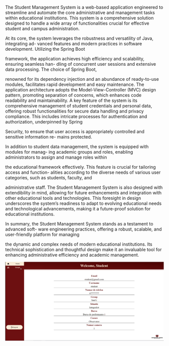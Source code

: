 The Student Management System is a web-based application engineered to streamline
and automate the core administrative and management tasks within educational institutions.
This system is a comprehensive solution designed to handle a wide array of functionalities
crucial for effective student and campus administration.

At its core, the system leverages the robustness and versatility of Java, integrating ad-
vanced features and modern practices in software development. Utilizing the Spring Boot

framework, the application achieves high efficiency and scalability, ensuring seamless han-
dling of concurrent user sessions and extensive data processing. The choice of Spring Boot,

renowned for its dependency injection and an abundance of ready-to-use modules, facilitates
rapid development and easy maintenance.
The application architecture adopts the Model-View-Controller (MVC) design pattern,
promoting separation of concerns, which enhances code readability and maintainability.
A key feature of the system is its comprehensive management of student credentials and
personal data, offering robust functionalities for secure data handling and privacy compliance.
This includes intricate processes for authentication and authorization, underpinned by Spring

Security, to ensure that user access is appropriately controlled and sensitive information re-
mains protected.

In addition to student data management, the system is equipped with modules for manag-
ing academic groups and roles, enabling administrators to assign and manage roles within

the educational framework effectively. This feature is crucial for tailoring access and function-
alities according to the diverse needs of various user categories, such as students, faculty, and

administrative staff.
The Student Management System is also designed with extendibility in mind, allowing
for future enhancements and integration with other educational tools and technologies. This
foresight in design underscores the system’s readiness to adapt to evolving educational needs
and technological advancements, making it a future-proof solution for educational institutions.

In summary, the Student Management System stands as a testament to advanced soft-
ware engineering practices, offering a robust, scalable, and user-friendly platform for managing

the dynamic and complex needs of modern educational institutions. Its technical sophistication
and thoughtful design make it an invaluable tool for enhancing administrative efficiency and
academic management.

![](https://github.com/BAndrei123/Student-Management-System/blob/main/SMS-photo.PNG)

